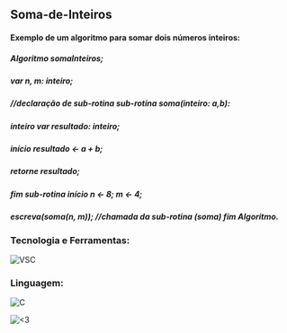 ## Soma-de-Inteiros
#### Exemplo de um algoritmo para somar dois números inteiros: 
##### Algoritmo somaInteiros; 
##### var n, m: inteiro; 
##### //declaração de sub-rotina sub-rotina soma(inteiro: a,b): 
#####  inteiro var resultado: inteiro; 
#####    início resultado &lt;- a + b; 
#####    retorne resultado; 
#####    fim sub-rotina início n &lt;- 8; m &lt;- 4; 
#####    escreva(soma(n, m)); //chamada da sub-rotina (soma) fim Algoritmo.

### Tecnologia e Ferramentas:
![VSC](https://img.shields.io/badge/Visual_Studio_Code-0078D4?style=for-the-badge&logo=visual%20studio%20code&logoColor=white)

### Linguagem:
![C](https://img.shields.io/badge/C-00599C?style=for-the-badge&logo=c&logoColor=white)

![<3](http://ForTheBadge.com/images/badges/built-with-love.svg)
